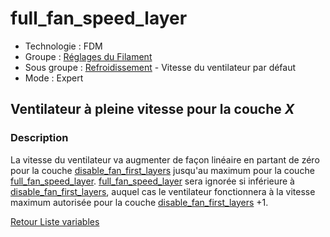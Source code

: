 # full_fan_speed_layer

* Technologie : FDM
* Groupe : [Réglages du Filament](../filament_settings/filament_settings.md)
* Sous groupe : [Refroidissement](../filament_settings/filament_settings.md#refroidissement) - Vitesse du ventilateur par défaut
* Mode : Expert

## Ventilateur à pleine vitesse pour la couche *X*

### Description

La vitesse du ventilateur va augmenter de façon linéaire en partant de zéro pour la couche [disable_fan_first_layers](disable_fan_first_layers.md) jusqu'au maximum pour la couche [full_fan_speed_layer](full_fan_speed_layer.md). [full_fan_speed_layer](full_fan_speed_layer.md) sera ignorée si inférieure à [disable_fan_first_layers](disable_fan_first_layers.md), auquel cas le ventilateur fonctionnera à la vitesse maximum autorisée pour la couche [disable_fan_first_layers](disable_fan_first_layers.md) +1. 

[Retour Liste variables](variable_list.md)